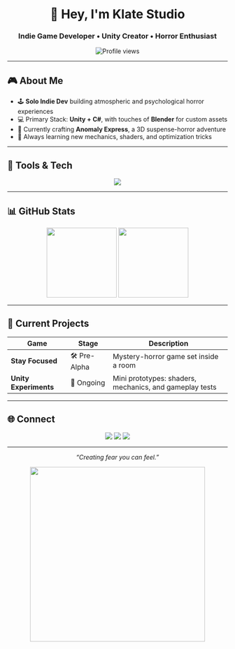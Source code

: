 <!-- 🌌 PROFILE HEADER -->
<h1 align="center">👋 Hey, I'm Klate Studio</h1>
<h3 align="center">Indie Game Developer • Unity Creator • Horror Enthusiast</h3>

<p align="center">
  <img src="https://komarev.com/ghpvc/?username=klatestudio&style=flat-square&color=blue" alt="Profile views"/>
</p>

---

## 🎮 About Me
- 🕹 **Solo Indie Dev** building atmospheric and psychological horror experiences  
- 💻 Primary Stack: **Unity + C#**, with touches of **Blender** for custom assets  
- 🚀 Currently crafting **Anomaly Express**, a 3D suspense-horror adventure  
- 🧩 Always learning new mechanics, shaders, and optimization tricks

---

## 🧰 Tools & Tech
<p align="center">
  <img src="https://skillicons.dev/icons?i=unity,cs,blender,git,github,vscode" />
</p>

---

## 📊 GitHub Stats
<p align="center">
  <img src="https://github-readme-stats.vercel.app/api?username=klatestudio&show_icons=true&theme=tokyonight&hide_border=true" height="160"/>
  <img src="https://github-readme-stats.vercel.app/api/top-langs/?username=klatestudio&layout=compact&theme=tokyonight&hide_border=true" height="160"/>
</p>

---

## 🚧 Current Projects
| Game | Stage | Description |
|------|------|------------|
| **Stay Focused** | 🛠 Pre-Alpha | Mystery-horror game set inside a room |
| **Unity Experiments** | 🔬 Ongoing | Mini prototypes: shaders, mechanics, and gameplay tests |

---

## 🌐 Connect
<p align="center">
  <a href="https://klatestudio.itch.io"><img src="https://img.shields.io/badge/Itch.io-FA5C5C?style=for-the-badge&logo=itchdotio&logoColor=white"/></a>
  <a href="mailto:klatestudio@gmail.com"><img src="https://img.shields.io/badge/Email-D14836?style=for-the-badge&logo=gmail&logoColor=white"/></a>
  <a href="https://linkedin.com/in/klatestudio"><img src="https://img.shields.io/badge/LinkedIn-0A66C2?style=for-the-badge&logo=linkedin&logoColor=white"/></a>
</p>

---

<p align="center">
  <em>“Creating fear you can feel.”</em>
</p>

<p align="center">
  <img src="https://media.giphy.com/media/3o7aCTPPm4OHfRLSH6/giphy.gif" width="400"/>
</p>
